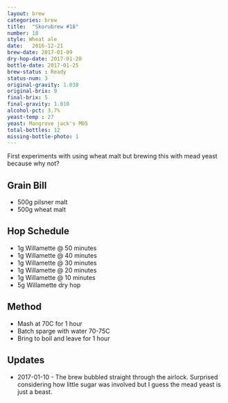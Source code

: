 ```yaml
---
layout: brew
categories: brew
title:  "Skorubrew #18"
number: 18
style: Wheat ale
date:   2016-12-21
brew-date: 2017-01-09
dry-hop-date: 2017-01-20
bottle-date: 2017-01-25
brew-status : Ready
status-num: 3
original-gravity: 1.038 
original-brix: 9
final-brix: 5
final-gravity: 1.010
alcohol-pct: 3.7%
yeast-temp : 27
yeast: Mangrove jack's M05
total-bottles: 12
missing-bottle-photo: 1
---
```


First experiments with using wheat malt but brewing this with mead yeast because why not?


Grain Bill
-----

* 500g pilsner malt
* 500g wheat malt


Hop Schedule
-------------

* 1g Willamette @ 50 minutes
* 1g Willamette @ 40 minutes
* 1g Willamette @ 30 minutes
* 1g Willamette @ 20 minutes
* 1g Willamette @ 10 minutes
* 5g Willamette dry hop

Method
-------

* Mash at 70C for 1 hour
* Batch sparge with water 70-75C
* Bring to boil and leave for 1 hour


Updates
-------

* 2017-01-10 - The brew bubbled straight through the airlock. Surprised considering how little sugar was involved but I guess the mead yeast is just a beast.
